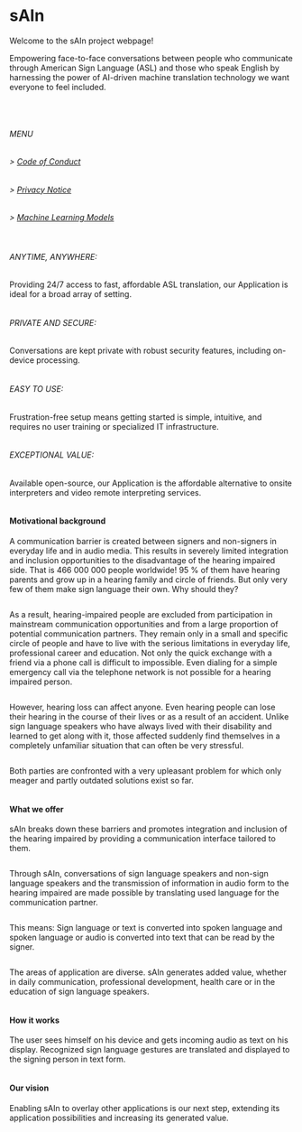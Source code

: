 # sAIn

Welcome to the sAIn project webpage!

Empowering face-to-face conversations between people who communicate through American Sign Language (ASL) and those who speak English by harnessing the power of AI-driven machine translation technology we want everyone to feel included.
<pre>


</pre>
###### MENU

###### > [Code of Conduct](CODE_OF_CONDUCT.md)
###### > [Privacy Notice](PRIVACY_NOTICE.md)
###### > [Machine Learning Models](ML.md)
<pre>
</pre>
###### ANYTIME, ANYWHERE:
Providing 24/7 access to fast, affordable ASL translation, our Application is ideal for a broad array of setting.
<pre></pre>
###### PRIVATE AND SECURE:
Conversations are kept private with robust security features, including on-device processing.
<pre></pre>
###### EASY TO USE:
Frustration-free setup means getting started is simple, intuitive, and requires no user training or specialized IT infrastructure.
<pre></pre>
###### EXCEPTIONAL VALUE:
Available open-source, our Application is the affordable alternative to onsite interpreters and video remote interpreting services.
<pre>
</pre>
#### Motivational background

A communication barrier is created between signers and non-signers in everyday life and in audio media. This results in severely limited integration and inclusion opportunities to the disadvantage of the hearing impaired side. That is 466 000 000 people worldwide!
95 % of them have hearing parents and grow up in a hearing family and circle of friends. But only very few of them make sign language their own. Why should they?
<pre></pre>
As a result, hearing-impaired people are excluded from participation in mainstream communication opportunities and from a large proportion of potential communication partners. They remain only in a small and specific circle of people and have to live with the serious limitations in everyday life, professional career and education. Not only the quick exchange with a friend via a phone call is difficult to impossible. Even dialing for a simple emergency call via the telephone network is not possible for a hearing impaired person.
<pre></pre>
However, hearing loss can affect anyone. Even hearing people can lose their hearing in the course of their lives or as a result of an accident. Unlike sign language speakers who have always lived with their disability and learned to get along with it, those affected suddenly find themselves in a completely unfamiliar situation that can often be very stressful.
<pre></pre>
Both parties are confronted with a very upleasant problem for which only meager and partly outdated solutions exist so far.
<pre>
</pre>
#### What we offer

sAIn breaks down these barriers and promotes integration and inclusion of the hearing impaired by providing a communication interface tailored to them. 
<pre></pre>
Through sAIn, conversations of sign language speakers and non-sign language speakers and the transmission of information in audio form to the hearing impaired are made possible by translating used language for the communication partner. 
<pre></pre>
This means: 
Sign language or text is converted into spoken language and spoken language or audio is converted into text that can be read by the signer.
<pre></pre>
The areas of application are diverse. sAIn generates added value, whether in daily communication, professional development, health care or in the education of sign language speakers.
<pre>
</pre>
#### How it works

The user sees himself on his device and gets incoming audio as text on his display. Recognized sign language gestures are translated and displayed to the signing person in text form.
<pre>
</pre>
#### Our vision

Enabling sAIn to overlay other applications is our next step, extending its application possibilities and increasing its generated value.
 